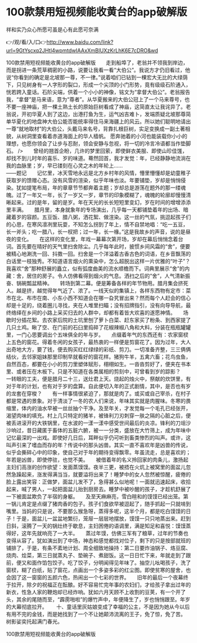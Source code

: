 # 100款禁用短视频能收黄台的app破解版
祥和实乃众心所愿可虽是心有此愿可奈满

👉/观/看/入/口👉http://www.baidu.com/link?url=9GtYscxq2JHtl4wpmtdwIAAxXmBlUXzKrLhK6E7cDRO&wd

100款禁用短视频能收黄台的app破解版　　走到船埠了，老翁并不领我到岸边，而是拐进一条荒草稠密的小路，说要让我看一看“大伯公”。我说方才仍旧看过，他说“你看到的确定是北坡那一尊，不一律。”说着咱们已钻到一棵宏大无比的大绿荫下，只见树身有一人字形的裂口，形成一个尖顶的小门形势，竟有级级石阶通入，恍若跨入童话。石阶尖端，供着一个小小的神像，铭文为“拿督大伯公”。老翁报告我，“拿督”是马来语，意为“尊者”。从华夏搬来的大伯公冠上了一个马来尊号，也不要一座神庙，把一棵土熟土长的原始巨树看成了神庙，这简直太让我诧异了。老翁说，开初华夏人到了这边，出港打鱼为生，运气凶吉难卜，发端质疑北坡那尊简单华夏化的地盘神大伯公能否能统率得住马来海疆上的风云。所以她们聪明地请出一尊“就地取材”的大伯公，头戴马来名号，背靠扎根巨树，实足变换成一副土著相貌，从树洞里查看着赤道海面上的华人樯帆。
愿奔驰着的小河也能装载你小小的理想，也愿你领会了让步与忍耐，领会安静与忽视，将一切的冷言冷语都当作垫脚石。
/>　　曾经的翘首企盼，几许的梦里回萦，即使鲜衣美服、即使山珍佳馐，却找不到儿时年的喜乐、岁的味道。蓦然回首，我才发觉：年，已经静静地流淌在我的血脉里；岁，早已镂刻在心灵之木的年轮上……　　　　　　　　　　　　　　　——题记　　记忆里，冰天雪地永远是北方乡村年的风情，懵里懵懂却是幼童稚子获取岁的馈赠心态。没有风雪的渲染，似乎年味也淡。年要铺垫，岁却是悄悄侵染。犹如提笔布局，年的章章节节都奔着主题；岁却总是游荡在题外的那一缕魂魄。过了一年又一年，长了一岁又一岁，章节的印象模糊了，魂魄的轮廓却慢慢清晰起来。过的是年，留的是岁。年在天光的长长短短里变幻，岁在时间的增增添添里丰满。　　腊月里，本身就象年的专场演出，几乎每一天都铺垫着年的出场、暗藏着岁的容颜。五豆饭、腊八粥，洒花絮、做渲染。这一丝的气氛，挑逗起孩子们的心思，在寒风凛冽里玩耍，不知怎么拐到了年上，情不自禁地唱：“吃一五豆，长一斧头；吃一腊八，长一杈把；过一年，长一椽。”这是我故乡的声音，说的是昼夜的变化。　　在这样的变化里，年戏一幕幕次第开场，岁却在幕后悄悄念着台词。首先要在晴好的天气里扫舍除尘。几乎每年此时，披惯乡间风霜的“舍”，便要被精心地涮洗一回、抖擞一回。扫舍是一个洋溢着古香古色的词语，在乡音飘荡的白话里一枝独秀。不知道语言烟火的熏染中，怎么超脱出这样一片优雅的“叶子”？我喜欢“舍”那种舒展的矗立，似有弧度曲美的流水顺檐而下。词典里展示“舍”的内藏：舍，居住的房子。令人仿佛看得到烟火的气息。洒扫之后的“舍”，人气清新振奋、锅碗瓢盆精神。　　转场到第二幕。便是筹备各样的年节物用。腊月集会挤死人。越是挤，越觉得年气近了、浓了。一线天似的集镇上，各样东西物有定市：菜市在北、布市在南、小东小西不知道会在哪一旮旯冒出来？然而每个人赶会的信心却是十足的，绕着圈儿寻找，夹在人堆里扫瞄；没有招牌指引，没有向导导航，最终络绎在乡间的小路上采买归去的人群中，却都有着皆大欢喜的遂愿神情。　　场歇时分插花絮。去农家后院的土坑里刨了萝卜白菜、赶东家买了粉条、到西家提了几只土鸡。瞅了空、在门前的石臼里捣碎了花椒辣椒八角和大料，分装在瓶瓶罐罐里，一门心思要调出个五味俱全的年与岁。　　点缀着年气的东西还有：农家窗棂上五色的窗花。得着冬闲的女孩子，最热衷的一样便是剪窗花了。因为过年，大人出奇地大方，要了钱，便去购买红红绿绿的彩纸、剪刀。一切准备齐整，三三俩俩结伙，去邻家姐妹那里印制早就看好的窗花样。猪狗牛羊，五禽六畜；花鸟虫鱼，自然百态，都要在小小的剪刀里塑体赋形，栩栩如生。一沓沓剪好了，便夹在书本里、或者压在木板下。只是不知道在各类属相的剪刻中，可曾看到岁的踪影？　　一转眼的工夫，便是腊月二十三，送灶君上天。烧起的烛火中，祭献的炊饼里，有对于年的计划，也有对于岁的盘算。自此便切入年的正式剧情，其中，是否也有岁的龙套在穿梭？　　有一样事情很紧迫了，那就是肉了。或买或自己宰杀，在村子都是常遇的景象。对于清淡了一冬的农人们来说，年味其实就是肉腥味。冬寒的畏缩里，体内的油水早被一丝丝抽个干净。及至年关，才发觉每一个毛孔已经张开，渴望肉味的填充。村上几只特定的猪羊，被锋利刀刃刺穿一肤之隔的心脏之后，便被丢进滚开的大铁锅里，在水波的一漾一漾中感受世间最后的炎凉。锋利的刀俎沙沙响过，昔日藏匿于畜体的五脏六腑，被一一分类，盛放在大竹筛上，成为年味中记忆最深的一出戏。即使好几日后，耳畔似乎仍可听到畜类惨烈的叫声。或许，这叫声引来了嗜血而存的年？传说中的那头凶兽。其实一直不喜欢年是凶兽的传说，似乎会撕碎心中的印象，使自己对于年的期待变得飘零。年虽流走，总是喜欢的；年若是凶兽，即使停驻，也觉不美。　　被借着年的名义拎回家的肉条儿，激扬起主妇们高涨的创作欲望：发面蒸馍馍。夜半三更，被捂在火炕上被窝里的面盆儿忽然急躁起来，涨发得满当当，就要溢将出来了！睡梦中的女人忽然被惊醒，疲倦的脸上露出笑容：正做梦，面盆儿发不了，急得甚么似地呢！一面就迅速起床，收拾起来，喊了男人，一起把面盆儿抬到厨房去。睡梦中被吵醒的孩子，才趁机舒展了一下被面盆欺负了半宿的身躯。　　及至天麻麻亮，雪白暄和的馍馍已经出笼。第一锅儿肯定是点缀了猪肉香的包子。孩子们食欲早被逗起了，随手抓起一只就啃到嘴里。当妈的只是说，不要那么猴急呀，蒸得多呢，这半个月，都是吃白馍馍的日子！于是，面盆儿一盆盆地繁衍，笼屉一层层地摆放，馍馍一只只地蒸出来。赶到日斜，滚腾了一天的锅灶终于歇息，主妇困倦的语调里，满是知足和喜悦：馍馍蒸得好，这年先就响亮了一大半。　　蒸过年馍，仿佛三军有了粮草，过年的节奏也变得从容了。犹如演出到了中场，神态和感觉都找对位子，剩下的只是按部就班的铺排了，于是，有条不紊地计划、周全细致地操持：第二日要炸油锅子、烙豆腐、烧肉、烩菜，第三日就蒸丸子、垫碗子、煮甜饭。这一日日忙下来，年就走到了跟前，便又和面作馅包饺子。吃了饺子，分明闻得见年味了。抽空儿吆喝孩子，洗了窗棂，糊了白纸，贴了窗花，点画出一个多姿多彩的红尘图。即使贫寒的屋舍，也会因了这一窗窗的五颜六色，热闹出一个七彩的世界。　　旧年的最后一个夜幕终于拉开，除夕的祝福正在酝酿。好不容易忙完年事的农妇们，才给孩子拿出过年的新衣，性急人家的鞭炮却已经炸响。犹如六月天顾不上收割的豆荚，有一个开了头，其余的尾随而至，“霹雳啪啦”的爆竹声中，年便降生了，岁也悄悄跟至。年岁的大幕彻底拉开。　　
	十、童话里灰姑娘变成了幸福的公主，不是因为她从今以后有用不完的金钱，而是她找到了一个不让她颠沛流离的王子，免了惊，免了苦。
树影娑奕托起满门春光。

100款禁用短视频能收黄台的app破解版
